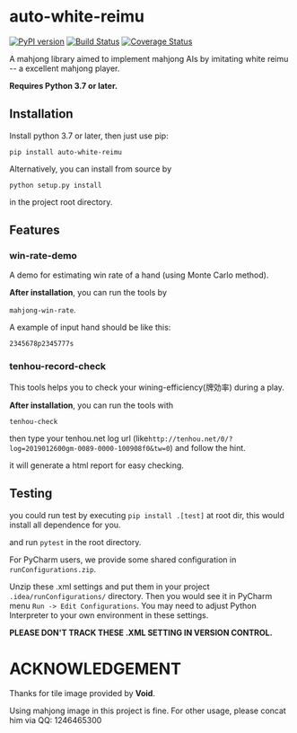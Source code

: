 # auto-white-reimu

[![PyPI version](https://badge.fury.io/py/auto-white-reimu.svg)](https://badge.fury.io/py/auto-white-reimu)
[![Build Status](https://travis-ci.com/Ledenel/auto-white-reimu.svg?branch=master)](https://travis-ci.com/Ledenel/auto-white-reimu)
[![Coverage Status](https://coveralls.io/repos/github/Ledenel/auto-white-reimu/badge.svg?branch=master)](https://coveralls.io/github/Ledenel/auto-white-reimu?branch=master)

A mahjong library aimed to implement mahjong AIs by imitating white reimu -- a excellent mahjong player.

**Requires Python 3.7 or later.**

## Installation

Install python 3.7 or later, then just use pip:

`pip install auto-white-reimu`

Alternatively, you can install from source by 

`python setup.py install`

in the project root directory.

## Features

### win-rate-demo

A demo for estimating win rate of a hand (using Monte Carlo method).

**After installation**, you can run the tools by

`mahjong-win-rate`.

A example of input hand should be like this:

`2345678p2345777s`


### tenhou-record-check

This tools helps you to check your wining-efficiency(牌効率) during a play.


**After installation**, you can run the tools with

`tenhou-check`

then type your tenhou.net log url (like`http://tenhou.net/0/?log=2019012600gm-0089-0000-100908f0&tw=0`) and 
follow the hint.

it will generate a html report for easy checking.

## Testing

you could run test by executing `pip install .[test]` at root dir, this would install all dependence for you.

and run `pytest` in the root directory.

For PyCharm users, we provide some shared configuration in 
`runConfigurations.zip`. 

Unzip these .xml settings and put them in your project 
`.idea/runConfigurations/` directory. Then you would see it in PyCharm menu
`Run -> Edit Configurations`. You may need to adjust Python Interpreter to your own environment in these settings.



**PLEASE DON'T TRACK THESE .XML SETTING IN VERSION CONTROL.**

# ACKNOWLEDGEMENT

Thanks for tile image provided by **Void**.

Using mahjong image in this project is fine.
For other usage, please concat him via QQ: 1246465300

